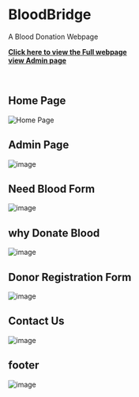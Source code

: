 # BloodBridge
A Blood Donation Webpage

[**Click here to view the Full webpage**](https://bloodbridge.rf.gd)
<br>
[**view  Admin page**](https://bloodbridge.rf.gd/php/admin.php)


<br>


## Home Page
![Home Page](https://github.com/user-attachments/assets/7047845b-ade0-40b7-a706-3ccc122dd0d9)

## Admin Page
![image](https://github.com/user-attachments/assets/6f5c8df6-30b8-4588-97b7-50015f830c93)

## Need Blood Form
![image](https://github.com/user-attachments/assets/13efda99-7442-4312-8f96-c3d949c04cea)

## why Donate Blood

![image](https://github.com/user-attachments/assets/129248d0-aafe-4a71-b87c-8bfc2a74f253)


## Donor Registration Form
![image](https://github.com/user-attachments/assets/f9a74aaf-aa03-4a8c-a255-e7370e66ffd9)

## Contact Us
![image](https://github.com/user-attachments/assets/7146e649-0c47-44a9-b884-227b0e925e4b)
## footer
![image](https://github.com/user-attachments/assets/4ea13113-acd4-478d-bc47-9789482ae121)






